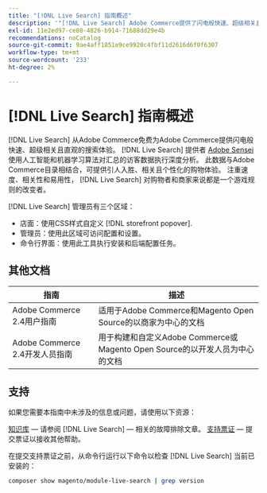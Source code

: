 ```yaml
---
title: "[!DNL Live Search] 指南概述"
description: '"[!DNL Live Search] Adobe Commerce提供了闪电般快速、超级相关且直观的搜索体验。”'
exl-id: 11e2ed97-ce80-4826-b914-71688dd29e4b
recommendations: noCatalog
source-git-commit: 9ae4aff1851e9ce9920c4fbf11d2616d6f0f6307
workflow-type: tm+mt
source-wordcount: '233'
ht-degree: 2%

---
```


# [!DNL Live Search] 指南概述

[!DNL Live Search] 从Adobe Commerce免费为Adobe Commerce提供闪电般快速、超级相关且直观的搜索体验。 [!DNL Live Search] 提供者 [Adobe Sensei](https://www.adobe.com/sensei.html) 使用人工智能和机器学习算法对汇总的访客数据执行深度分析。 此数据与Adobe Commerce目录相结合，可提供引人入胜、相关且个性化的购物体验。 注重速度、相关性和易用性， [!DNL Live Search] 对购物者和商家来说都是一个游戏规则的改变者。

[!DNL Live Search] 管理员有三个区域：

* 店面：使用CSS样式自定义 [!DNL storefront popover].
* 管理员：使用此区域可访问配置和设置。
* 命令行界面：使用此工具执行安装和后端配置任务。

## 其他文档

| 指南 | 描述 |
|--- |--- |
| Adobe Commerce 2.4用户指南 | 适用于Adobe Commerce和Magento Open Source的以商家为中心的文档 |
| Adobe Commerce 2.4开发人员指南 | 用于构建和自定义Adobe Commerce或Magento Open Source的以开发人员为中心的文档 |

## 支持

如果您需要本指南中未涉及的信息或问题，请使用以下资源：

[知识库](https://experienceleague.adobe.com/docs/commerce-knowledge-base/kb/overview.html)  — 请参阅 [!DNL Live Search] — 相关的故障排除文章。
[支持票证](https://experienceleague.adobe.com/docs/commerce-knowledge-base/kb/help-center-guide/magento-help-center-user-guide.html#submit-ticket)  — 提交票证以接收其他帮助。

在提交支持票证之前，从命令行运行以下命令以检查 [!DNL Live Search] 当前已安装的：

```bash
composer show magento/module-live-search | grep version
```
